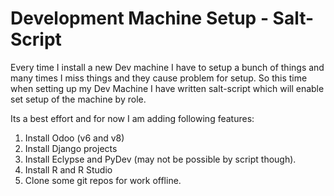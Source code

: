 # Development Machine Setup - Salt-Script
Every time I install a new Dev machine I have to setup a bunch of things and many times I miss things and they cause problem for setup. 
So this time when setting up my Dev Machine I have written salt-script which will enable set setup of the machine by role. 

Its a best effort and for now I am adding following features:
1. Install Odoo (v6 and v8)
2. Install Django projects
3. Install Eclypse and PyDev (may not be possible by script though). 
4. Install R and R Studio
5. Clone some git repos for work offline. 
